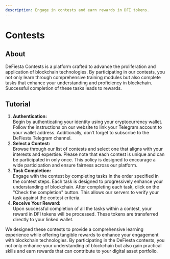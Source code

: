 ```yaml
---
description: Engage in contests and earn rewards in DFI tokens.
---
```


# Contests

## About

DeFiesta Contests is a platform crafted to advance the proliferation and application of blockchain technologies. By participating in our contests, you not only learn through comprehensive training modules but also complete tasks that enhance your understanding and proficiency in blockchain. Successful completion of these tasks leads to rewards.

## Tutorial

1. **Authentication:**\
   Begin by authenticating your identity using your cryptocurrency wallet. Follow the instructions on our website to link your Telegram account to your wallet address. Additionally, don’t forget to subscribe to the DeFiesta Telegram channel.
2. **Select a Contest:**\
   Browse through our list of contests and select one that aligns with your interests and expertise. Please note that each contest is unique and can be participated in only once. This policy is designed to encourage a wide participation and ensure fairness across our platform.
3. **Task Completion:**\
   Engage with the contest by completing tasks in the order specified in the contest steps. Each task is designed to progressively enhance your understanding of blockchain. After completing each task, click on the "Check the completion" button. This allows our servers to verify your task against the contest criteria.
4. **Receive Your Reward:**\
   Upon successful completion of all the tasks within a contest, your reward in DFI tokens will be processed. These tokens are transferred directly to your linked wallet.

We designed these contests to provide a comprehensive learning experience while offering tangible rewards to enhance your engagement with blockchain technologies. By participating in the DeFiesta contests, you not only enhance your understanding of blockchain but also gain practical skills and earn rewards that can contribute to your digital asset portfolio.
